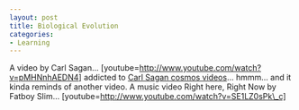 ```yaml
---
layout: post
title: Biological Evolution
categories:
- Learning
---
```



A video by Carl Sagan... [youtube=http://www.youtube.com/watch?v=pMHNnhAEDN4] addicted to [Carl Sagan cosmos videos](http://www.youtube.com/results?search=related&search_query=Carl%20Sagan%20Cosmos&v=pMHNnhAEDN4)... hmmm... and it kinda reminds of another video. A music video Right here, Right Now by Fatboy Slim... [youtube=http://www.youtube.com/watch?v=SE1LZ0sPk\_c]
